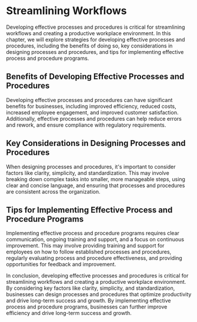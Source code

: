 Streamlining Workflows
================================================================================

Developing effective processes and procedures is critical for streamlining workflows and creating a productive workplace environment. In this chapter, we will explore strategies for developing effective processes and procedures, including the benefits of doing so, key considerations in designing processes and procedures, and tips for implementing effective process and procedure programs.

Benefits of Developing Effective Processes and Procedures
---------------------------------------------------------

Developing effective processes and procedures can have significant benefits for businesses, including improved efficiency, reduced costs, increased employee engagement, and improved customer satisfaction. Additionally, effective processes and procedures can help reduce errors and rework, and ensure compliance with regulatory requirements.

Key Considerations in Designing Processes and Procedures
--------------------------------------------------------

When designing processes and procedures, it's important to consider factors like clarity, simplicity, and standardization. This may involve breaking down complex tasks into smaller, more manageable steps, using clear and concise language, and ensuring that processes and procedures are consistent across the organization.

Tips for Implementing Effective Process and Procedure Programs
--------------------------------------------------------------

Implementing effective process and procedure programs requires clear communication, ongoing training and support, and a focus on continuous improvement. This may involve providing training and support for employees on how to follow established processes and procedures, regularly evaluating process and procedure effectiveness, and providing opportunities for feedback and improvement.

In conclusion, developing effective processes and procedures is critical for streamlining workflows and creating a productive workplace environment. By considering key factors like clarity, simplicity, and standardization, businesses can design processes and procedures that optimize productivity and drive long-term success and growth. By implementing effective process and procedure programs, businesses can further improve efficiency and drive long-term success and growth.

